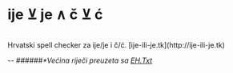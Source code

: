 ije &#x22bb; je &and; č &#x22bb; ć
==

<br>
Hrvatski spell checker za ije/je i č/ć. [ije-ili-je.tk](http://ije-ili-je.tk)

--
######_*Većina riječi preuzeta sa [EH.Txt](http://www.igaly.org/rjecnik-hrvatskih-jezika/pages/eh.txt.php)_
